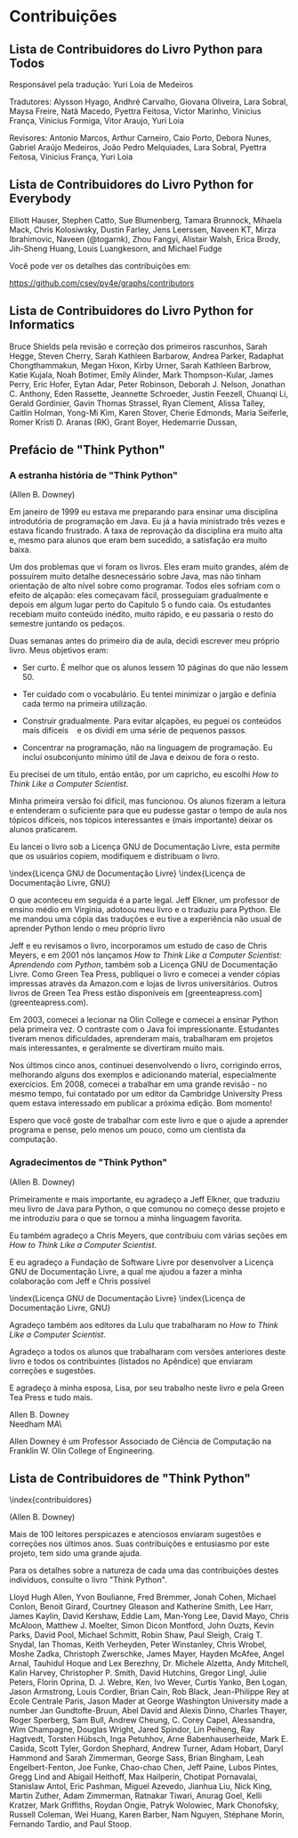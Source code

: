
Contribuições
=============

Lista de Contribuidores do Livro Python para Todos 
-------------------------------------------

Responsável pela tradução: Yuri Loia de Medeiros

Tradutores: Alysson Hyago, Andhré Carvalho, Giovana Oliveira, Lara Sobral, Maysa Freire, Natã Macedo, Pyettra Feitosa,  Victor Marinho, Vinicius França, Vinicius Formiga, Vitor Araujo, Yuri Loia

Revisores: Antonio Marcos, Arthur Carneiro, Caio Porto, Debora Nunes, Gabriel Araújo Medeiros, João Pedro Melquiades, Lara Sobral, Pyettra Feitosa, Vinicius França, Yuri Loia


Lista de Contribuidores do Livro Python for Everybody 
-------------------------------------------

Elliott Hauser,
Stephen Catto,
Sue Blumenberg,
Tamara Brunnock,
Mihaela Mack,
Chris Kolosiwsky,
Dustin Farley,
Jens Leerssen,
Naveen KT,
Mirza Ibrahimovic,
Naveen (@togarnk),
Zhou Fangyi,
Alistair Walsh,
Erica Brody,
Jih-Sheng Huang,
Louis Luangkesorn,
and
Michael Fudge

Você pode ver os detalhes das contribuições em:

https://github.com/csev/py4e/graphs/contributors


Lista de Contribuidores do Livro Python for Informatics 
-------------------------------------------

Bruce Shields pela revisão e correção dos primeiros rascunhos, Sarah Hegge, Steven Cherry,
Sarah Kathleen Barbarow, Andrea Parker, Radaphat Chongthammakun, Megan
Hixon, Kirby Urner, Sarah Kathleen Barbrow, Katie Kujala, Noah Botimer,
Emily Alinder, Mark Thompson-Kular, James Perry, Eric Hofer, Eytan Adar,
Peter Robinson, Deborah J. Nelson, Jonathan C. Anthony, Eden Rassette,
Jeannette Schroeder, Justin Feezell, Chuanqi Li, Gerald Gordinier, Gavin
Thomas Strassel, Ryan Clement, Alissa Talley, Caitlin Holman, Yong-Mi
Kim, Karen Stover, Cherie Edmonds, Maria Seiferle, Romer Kristi D.
Aranas (RK), Grant Boyer, Hedemarrie Dussan,

Prefácio de "Think Python"
--------------------------

### A estranha história de "Think Python"

(Allen B. Downey)

Em janeiro de 1999 eu estava me preparando para ensinar uma disciplina introdutória de programação em Java. Eu já a havia ministrado três vezes e estava ficando frustrado.
A taxa de reprovação da disciplina era muito alta e, mesmo para alunos que
eram bem sucedido, a satisfação era muito baixa.

Um dos problemas que vi foram os livros. Eles eram muito grandes, além de possuírem
muito detalhe desnecessário sobre Java, mas não tinham orientação de alto nível
sobre como programar. Todos eles sofriam com o efeito de alçapão:
eles começavam fácil, prosseguiam gradualmente e depois em algum lugar perto do 
Capítulo 5 o fundo caia. Os estudantes recebiam muito conteúdo inédito, muito rápido, e eu passaria o resto do semestre juntando os pedaços.

Duas semanas antes do primeiro dia de aula, decidi escrever meu próprio
livro. Meus objetivos eram:

- Ser curto. É melhor que os alunos lessem 10 páginas do que não lessem 50.

- Ter cuidado com o vocabulário. Eu tentei minimizar o jargão e definia cada termo na primeira utilização.

- Construir gradualmente. Para evitar alçapões, eu peguei os conteúdos mais difíceis
   e os dividi em uma série de pequenos passos.

- Concentrar na programação, não na linguagem de programação. Eu incluí osubconjunto mínimo útil de Java e deixou de fora o resto.

Eu precisei de um título, então então, por um capricho, eu escolhi *How to Think Like a Computer
Scientist*.

Minha primeira versão foi difícil, mas funcionou. Os alunos fizeram a leitura e
entenderam o suficiente para que eu pudesse gastar o tempo de aula nos tópicos difíceis,
nos tópicos interessantes e (mais importante) deixar os alunos praticarem.

Eu lancei o livro sob a Licença GNU de Documentação Livre, esta permite que os usuários copiem, modifiquem e distribuam o livro.

\index{Licença GNU de Documentação Livre}
\index{Licença de Documentação Livre, GNU}

O que aconteceu em seguida é a parte legal. Jeff Elkner, um professor de ensino médio em 
Virginia, adotoou meu livro e o traduziu para Python. Ele me mandou uma cópia das traduções e eu tive a experiência não usual de aprender Python lendo o meu próprio livro

Jeff e eu revisamos o livro, incorporamos um estudo de caso de Chris Meyers,
e em 2001 nós lançamos *How to Think Like a Computer Scientist:
Aprendendo com Python*, também sob a Licença GNU de Documentação Livre. Como
Green Tea Press, publiquei o livro e comecei a vender cópias impressas
através da Amazon.com e lojas de livros universitários. Outros livros de Green Tea Press estão disponíveis em [greenteapress.com] (greenteapress.com).

Em 2003, comecei a lecionar na Olin College e comecei a ensinar Python pela
primeira vez. O contraste com o Java foi impressionante. Estudantes tiveram menos dificuldades, aprenderam mais, trabalharam em projetos mais interessantes, e geralmente se divertiram muito mais.

Nos últimos cinco anos, continuei desenvolvendo o livro,
corrigindo erros, melhorando alguns dos exemplos e adicionando material,
especialmente exercícios. Em 2008, comecei a trabalhar em uma grande revisão - no
mesmo tempo, fui contatado por um editor da Cambridge University Press
quem estava interessado em publicar a próxima edição. Bom momento!

Espero que você goste de trabalhar com este livro e que o ajude a aprender
programa e pense, pelo menos um pouco, como um cientista da computação.

### Agradecimentos de "Think Python"

(Allen B. Downey)

Primeiramente e mais importante, eu agradeço a Jeff Elkner, que traduziu meu livro de Java
para Python, o que comunou no começo desse projeto e me introduziu para o que se tornou a minha linguagem favorita.

Eu também agradeço a Chris Meyers, que contribuiu com várias seções em *How to
Think Like a Computer Scientist*.

E eu agradeço a Fundação de Software Livre por desenvolver a Licença GNU de Documentação Livre, a qual me ajudou a fazer a minha colaboração com Jeff e Chris possível

\index{Licença GNU de Documentação Livre}
\index{Licença de Documentação Livre, GNU}


Agradeço também aos editores da Lulu que trabalharam no *How to Think Like a
Computer Scientist*.

Agradeço a todos os alunos que trabalharam com versões anteriores deste livro
e todos os contribuintes (listados no Apêndice) que enviaram correções
e sugestões.

E agradeço à minha esposa, Lisa, por seu trabalho neste livro e pela Green Tea
Press e tudo mais.

Allen B. Downey\
Needham MA\

Allen Downey é um Professor Associado de Ciência de Computação na
Franklin W. Olin College of Engineering.

Lista de Contribuidores de "Think Python"
-----------------------------------

\index{contribuidores}

(Allen B. Downey)

Mais de 100 leitores perspicazes e atenciosos enviaram sugestões
e correções nos últimos anos. Suas contribuições e
entusiasmo por este projeto, tem sido uma grande ajuda.

Para os detalhes sobre a natureza de cada uma das contribuições destes
indivíduos, consulte o livro "Think Python".

Lloyd Hugh Allen, Yvon Boulianne, Fred Bremmer, Jonah Cohen, Michael
Conlon, Benoit Girard, Courtney Gleason and Katherine Smith, Lee Harr,
James Kaylin, David Kershaw, Eddie Lam, Man-Yong Lee, David Mayo, Chris
McAloon, Matthew J. Moelter, Simon Dicon Montford, John Ouzts, Kevin
Parks, David Pool, Michael Schmitt, Robin Shaw, Paul Sleigh, Craig T.
Snydal, Ian Thomas, Keith Verheyden, Peter Winstanley, Chris Wrobel,
Moshe Zadka, Christoph Zwerschke, James Mayer, Hayden McAfee, Angel
Arnal, Tauhidul Hoque and Lex Berezhny, Dr. Michele Alzetta, Andy
Mitchell, Kalin Harvey, Christopher P. Smith, David Hutchins, Gregor
Lingl, Julie Peters, Florin Oprina, D. J. Webre, Ken, Ivo Wever, Curtis
Yanko, Ben Logan, Jason Armstrong, Louis Cordier, Brian Cain, Rob Black,
Jean-Philippe Rey at Ecole Centrale Paris, Jason Mader at George
Washington University made a number Jan Gundtofte-Bruun, Abel David and
Alexis Dinno, Charles Thayer, Roger Sperberg, Sam Bull, Andrew Cheung,
C. Corey Capel, Alessandra, Wim Champagne, Douglas Wright, Jared
Spindor, Lin Peiheng, Ray Hagtvedt, Torsten Hübsch, Inga Petuhhov, Arne
Babenhauserheide, Mark E. Casida, Scott Tyler, Gordon Shephard, Andrew
Turner, Adam Hobart, Daryl Hammond and Sarah Zimmerman, George Sass,
Brian Bingham, Leah Engelbert-Fenton, Joe Funke, Chao-chao Chen, Jeff
Paine, Lubos Pintes, Gregg Lind and Abigail Heithoff, Max Hailperin,
Chotipat Pornavalai, Stanislaw Antol, Eric Pashman, Miguel Azevedo,
Jianhua Liu, Nick King, Martin Zuther, Adam Zimmerman, Ratnakar Tiwari,
Anurag Goel, Kelli Kratzer, Mark Griffiths, Roydan Ongie, Patryk
Wolowiec, Mark Chonofsky, Russell Coleman, Wei Huang, Karen Barber, Nam
Nguyen, Stéphane Morin, Fernando Tardio, and Paul Stoop.

